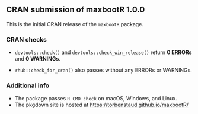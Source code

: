## CRAN submission of maxbootR 1.0.0

This is the initial CRAN release of the `maxbootR` package.


### CRAN checks

- `devtools::check()` and `devtools::check_win_release()` return **0 ERRORs** and **0 WARNINGs**.

- `rhub::check_for_cran()` also passes without any ERRORs or WARNINGs.

### Additional info

- The package passes `R CMD check` on macOS, Windows, and Linux.
- The pkgdown site is hosted at https://torbenstaud.github.io/maxbootR/

